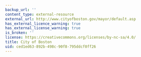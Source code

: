 ```yaml
---
backup_url: ''
content_type: external-resource
external_url: http://www.cityofboston.gov/mayor/default.asp
has_external_licence_warning: true
has_external_license_warning: true
is_broken: ''
license: https://creativecommons.org/licenses/by-nc-sa/4.0/
title: City of Boston
uid: ced1ed63-892b-498c-90f8-795ddcf0ff26
---
```

